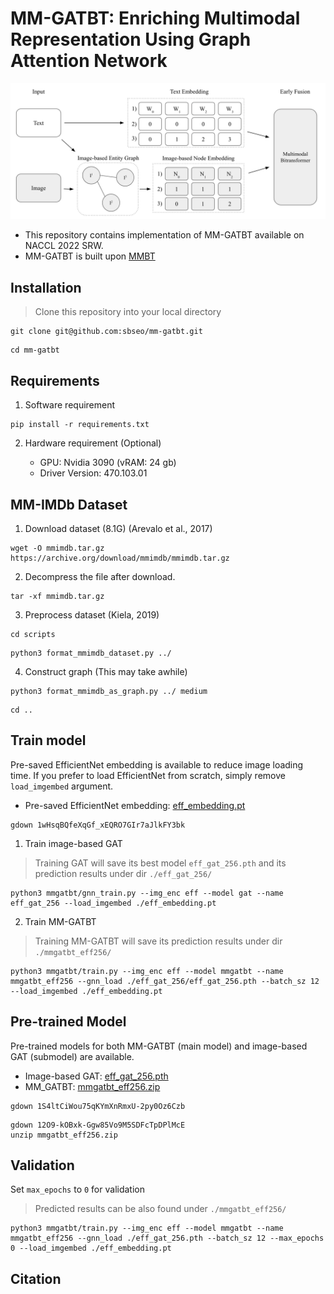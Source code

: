 # MM-GATBT: Enriching Multimodal Representation Using Graph Attention Network 

<img src="./fig_model.png" alt="model" width=750 />


- This repository contains implementation of MM-GATBT available on NACCL 2022 SRW. 
- MM-GATBT is built upon [MMBT](https://github.com/facebookresearch/mmbt)


## Installation 

> Clone this repository into your local directory 

```
git clone git@github.com:sbseo/mm-gatbt.git
```

```
cd mm-gatbt
```


##  Requirements

1. Software requirement

``` 
pip install -r requirements.txt
```

2. Hardware requirement (Optional)

   - GPU: Nvidia 3090 (vRAM: 24 gb)
   - Driver Version: 470.103.01

 

## MM-IMDb Dataset

1. Download dataset (8.1G) (Arevalo et al., 2017)
```
wget -O mmimdb.tar.gz https://archive.org/download/mmimdb/mmimdb.tar.gz
```

2. Decompress the file after download.
```
tar -xf mmimdb.tar.gz
```

3. Preprocess dataset (Kiela, 2019)
```
cd scripts
```
```
python3 format_mmimdb_dataset.py ../
```
4. Construct graph (This may take awhile)
```
python3 format_mmimdb_as_graph.py ../ medium
```
```
cd ..
```

## Train model

Pre-saved EfficientNet embedding is available to reduce image loading time. If you prefer to load EfficientNet from scratch, simply remove `load_imgembed`  argument.

   - Pre-saved EfficientNet embedding: [eff_embedding.pt](https://drive.google.com/file/d/1wHsqBQfeXqGf_xEQRO7GIr7aJlkFY3bk/view?usp=sharing)

```
gdown 1wHsqBQfeXqGf_xEQRO7GIr7aJlkFY3bk
```

1. Train image-based GAT

> Training GAT will save its best model `eff_gat_256.pth` and its prediction results under dir `./eff_gat_256/`

    python3 mmgatbt/gnn_train.py --img_enc eff --model gat --name eff_gat_256 --load_imgembed ./eff_embedding.pt



2. Train MM-GATBT

> Training MM-GATBT will save its prediction results under dir `./mmgatbt_eff256/`

    python3 mmgatbt/train.py --img_enc eff --model mmgatbt --name mmgatbt_eff256 --gnn_load ./eff_gat_256/eff_gat_256.pth --batch_sz 12 --load_imgembed ./eff_embedding.pt


## Pre-trained Model

Pre-trained models for both MM-GATBT (main model) and image-based GAT (submodel) are available. 

- Image-based GAT: [eff_gat_256.pth](https://drive.google.com/file/d/1S4ltCiWou75qKYmXnRmxU-2py0Oz6Czb/view?usp=sharing)
- MM_GATBT: [mmgatbt_eff256.zip](https://drive.google.com/file/d/12O9-kOBxk-Ggw85Vo9M5SDFcTpDPlMcE/view?usp=sharing)

```
gdown 1S4ltCiWou75qKYmXnRmxU-2py0Oz6Czb
```
```
gdown 12O9-kOBxk-Ggw85Vo9M5SDFcTpDPlMcE
unzip mmgatbt_eff256.zip
```

## Validation 

Set `max_epochs` to `0` for validation

> Predicted results can be also found under `./mmgatbt_eff256/`

    python3 mmgatbt/train.py --img_enc eff --model mmgatbt --name mmgatbt_eff256 --gnn_load ./eff_gat_256.pth --batch_sz 12 --max_epochs 0 --load_imgembed ./eff_embedding.pt


## Citation

